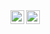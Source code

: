 <a href="https://discord.gg/ysnAu2CxE6">
  <img align="left" alt="LinkedIn" width="22px" src="https://www.freeiconspng.com/uploads/discord-black-icon-1.png" />
<a href="https://daebin.carrd.co/">
  <img align="left" alt="LinkedIn" width="22px" src="https://encrypted-tbn0.gstatic.com/images?q=tbn:ANd9GcS7L6OtDA5KGwk2P1l0C56cePGFplhl-paPyPT_l2S_OZN4vE1w8bsUeeNX&s=10" />

